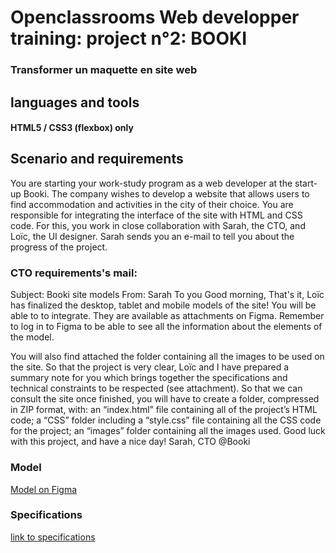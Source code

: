 ﻿# Openclassrooms Web developper training: project n°2: BOOKI
 ### Transformer un maquette en site web

## languages and tools

#### HTML5 / CSS3 (flexbox) only

## Scenario and requirements

You are starting your work-study program as a web developer at the start-up Booki.
The company wishes to develop a website that allows users to find
accommodation and activities in the city of their choice.
You are responsible for integrating the interface of the site with HTML and CSS code. For this, you work in
close collaboration with Sarah, the CTO, and Loïc, the UI designer.
Sarah sends you an e-mail to tell you about the progress of the project.

### CTO requirements's mail: 

Subject: Booki site models
From: Sarah
To you
Good morning,
That's it, Loïc has finalized the desktop, tablet and mobile models of the site! You will be able to
to integrate. They are available as attachments on Figma. Remember to log in to Figma to
be able to see all the information about the elements of the model.

You will also find attached the folder containing all the images to be used on the site.
So that the project is very clear, Loïc and I have prepared a summary note for you which brings together the
specifications and technical constraints to be respected (see attachment).
So that we can consult the site once finished, you will have to create a folder, compressed
in ZIP format, with:
an “index.html” file containing all of the project’s HTML code;
a “CSS” folder including a “style.css” file containing all the CSS code for the project;
an “images” folder containing all the images used.
Good luck with this project, and have a nice day!
Sarah, CTO @Booki

### Model

[Model on Figma](https://www.figma.com/file/aen32jonHhD7JnIEL2b3sE/ARCHIVED-Maquettes-Booki-(desktop%2C-mobile%2C-tablette)?node-id=3-0&t=pBXr8horCNua9JfW-0)

### Specifications

[link to specifications](/booki_specifications.pdf)